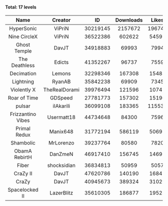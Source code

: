 #### Total: 17 levels

| Name | Creator | ID | Downloads | Likes |
|:---:|:---:|:---:|:---:|:---:|
| HyperSonic | ViPriN | 30219145 | 2157672 | 196745
| Nine CircleX | ViPriN | 36522386 | 602622 | 54597
| Ghost Temple | DavJT | 34918883 | 69993 | 7994
| The Deathless | Edicts | 41352267 | 96737 | 7559
| Decimation | Lemons | 32298346 | 167308 | 15483
| Lightning | RyanAB | 35842238 | 69909 | 7345
| Violently X | TheRealDorami | 39976494 | 121596 | 10745
| Roar of Time | GDSpeed | 27781773 | 157302 | 15196
| pulsar | iIAkariIi | 36099108 | 183365 | 115534
| Frizzantino Vibes | Usermatt18 | 44734648 | 84300 | 7596
| Primal Redux | Manix648 | 31772194 | 586119 | 50691
| Shambolic | MrLorenzo | 39237764 | 80580 | 7820
| ObamA RebirtH | DanZmeN | 46917410 | 156745 | 14695
| Fiber | shocksidian | 36834813 | 50959 | 5057
| CraZy II | DavJT | 47620786 | 140190 | 16842
| CraZy | DavJT | 40945673 | 389324 | 31029
| Spacelocked II | LazerBlitz | 35610305 | 186877 | 19523
